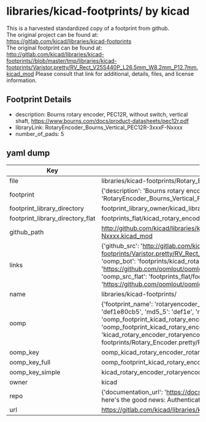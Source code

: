 # libraries/kicad-footprints/ by kicad  
This is a harvested standardized copy of a footprint from github.  
The original project can be found at:  
https://gitlab.com/kicad/libraries/kicad-footprints  
The original footprint can be found at:
http://gitlab.com/kicad/libraries/kicad-footprints//blob/master/tmp/libraries/kicad-footprints/Varistor.pretty/RV_Rect_V25S440P_L26.5mm_W8.2mm_P12.7mm.kicad_mod
Please consult that link for additional, details, files, and license information.  
## Footprint Details
* description: Bourns rotary encoder, PEC12R, without switch, vertical shaft, https://www.bourns.com/docs/product-datasheets/pec12r.pdf  
* libraryLink: RotaryEncoder_Bourns_Vertical_PEC12R-3xxxF-Nxxxx  
* number_of_pads: 5  
## yaml dump  
| Key | Value |  
| --- | --- |  
| file | libraries/kicad-footprints/Rotary_Encoder.pretty/RotaryEncoder_Bourns_Vertical_PEC12R-3xxxF-Nxxxx.kicad_mod |  
| footprint | {'description': 'Bourns rotary encoder, PEC12R, without switch, vertical shaft, https://www.bourns.com/docs/product-datasheets/pec12r.pdf', 'libraryLink': 'RotaryEncoder_Bourns_Vertical_PEC12R-3xxxF-Nxxxx', 'number_of_pads': 5} |  
| footprint_library_directory | footprint_library_owner/kicad_libraries/kicad-footprints/ |  
| footprint_library_directory_flat | footprints_flat/kicad_rotary_encoder_rotaryencoder_bourns_vertical_pec12r_3xxxf_nxxxx/working |  
| github_path | http://github.com/kicad/libraries/kicad-footprints//blob/master/tmp/libraries/kicad-footprints/Rotary_Encoder.pretty/RotaryEncoder_Bourns_Vertical_PEC12R-3xxxF-Nxxxx.kicad_mod |  
| links | {'github_src': 'http://gitlab.com/kicad/libraries/kicad-footprints//blob/master/tmp/libraries/kicad-footprints/Varistor.pretty/RV_Rect_V25S440P_L26.5mm_W8.2mm_P12.7mm.kicad_mod', 'github_src_repo': 'https://gitlab.com/kicad/libraries/kicad-footprints', 'oomp_bot': 'footprints/kicad_rotary_encoder_rotaryencoder_bourns_vertical_pec12r_3xxxf_nxxxx/working', 'oomp_bot_github': 'https://github.com/oomlout/oomlout_oomp_footprint_bot/tree/main/footprints/kicad_rotary_encoder_rotaryencoder_bourns_vertical_pec12r_3xxxf_nxxxx/working', 'oomp_src_flat': 'footprints_flat/footprints_flat/kicad_rotary_encoder_rotaryencoder_bourns_vertical_pec12r_3xxxf_nxxxx/working', 'oomp_src_flat_github': 'https://github.com/oomlout/oomlout_oomp_footprint_src/tree/main/footprints_flat/kicad_rotary_encoder_rotaryencoder_bourns_vertical_pec12r_3xxxf_nxxxx/working'} |  
| name | libraries/kicad-footprints/ |  
| oomp | {'footprint_name': 'rotaryencoder_bourns_vertical_pec12r_3xxxf_nxxxx', 'library_name': 'rotary_encoder', 'md5': 'def1e80cb554ee8aad0e85c26692da3e', 'md5_10': 'def1e80cb5', 'md5_5': 'def1e', 'md5_6': 'def1e8', 'oomp_key': 'oomp_kicad_rotary_encoder_rotaryencoder_bourns_vertical_pec12r_3xxxf_nxxxx', 'oomp_key_extra': 'oomp_footprint_kicad_rotary_encoder_rotaryencoder_bourns_vertical_pec12r_3xxxf_nxxxx', 'oomp_key_full': 'oomp_footprint_kicad_rotary_encoder_rotaryencoder_bourns_vertical_pec12r_3xxxf_nxxxx_def1e8', 'oomp_key_simple': 'kicad_rotary_encoder_rotaryencoder_bourns_vertical_pec12r_3xxxf_nxxxx', 'original_filename': 'libraries/kicad-footprints/Rotary_Encoder.pretty/RotaryEncoder_Bourns_Vertical_PEC12R-3xxxF-Nxxxx.kicad_mod', 'owner_name': 'kicad'} |  
| oomp_key | oomp_kicad_rotary_encoder_rotaryencoder_bourns_vertical_pec12r_3xxxf_nxxxx |  
| oomp_key_full | oomp_footprint_kicad_rotary_encoder_rotaryencoder_bourns_vertical_pec12r_3xxxf_nxxxx |  
| oomp_key_simple | kicad_rotary_encoder_rotaryencoder_bourns_vertical_pec12r_3xxxf_nxxxx |  
| owner | kicad |  
| repo | {'documentation_url': 'https://docs.github.com/rest/overview/resources-in-the-rest-api#rate-limiting', 'message': "API rate limit exceeded for 84.66.173.59. (But here's the good news: Authenticated requests get a higher rate limit. Check out the documentation for more details.)"} |  
| url | https://gitlab.com/kicad/libraries/kicad-footprints |  

